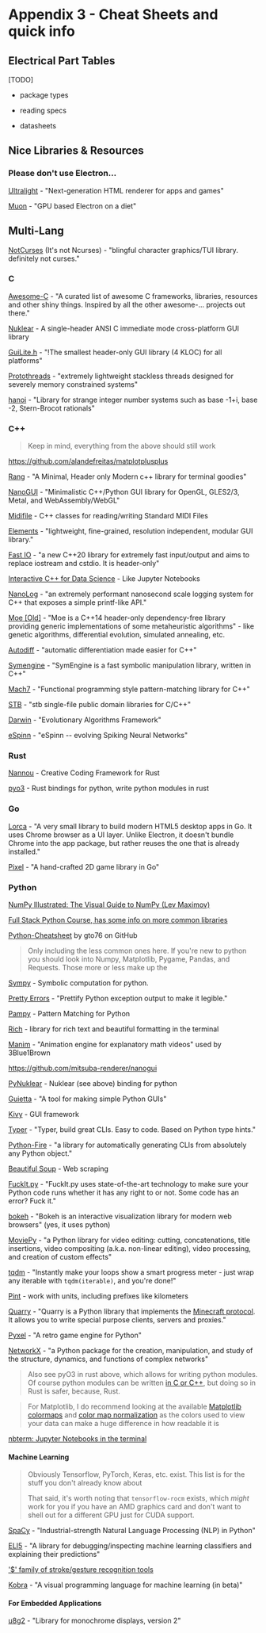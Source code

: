 # Appendix 3 - Cheat Sheets and quick info

<!-- TODO: Add licences (or emjois to represent them?) for all libraries. Probably put them in a table like the VSTs -->

## Electrical Part Tables

[TODO]

* package types

* reading specs

* datasheets

## Nice Libraries & Resources

### Please don't use Electron...

[Ultralight](https://github.com/ultralight-ux/Ultralight) - "Next-generation HTML renderer for apps and games"

[Muon](https://github.com/ImVexed/muon/tree/master) - "GPU based Electron on a diet"

## Multi-Lang

[NotCurses](https://github.com/dankamongmen/notcurses) (It's not Ncurses) - "blingful character graphics/TUI library. definitely not curses."

### C

[Awesome-C](https://github.com/oz123/awesome-c) - "A curated list of awesome C frameworks, libraries, resources and other shiny things. Inspired by all the other awesome-... projects out there."

[Nuklear](https://github.com/Immediate-Mode-UI/Nuklear) - A single-header ANSI C immediate mode cross-platform GUI library

[GuiLite.h](https://github.com/idea4good/GuiLite) - "!The smallest header-only GUI library (4 KLOC) for all platforms"

[Protothreads](http://dunkels.com/adam/pt/index.html) - "extremely lightweight stackless threads designed for severely memory constrained systems"

[hanoi](https://github.com/natelastname/hanoi) - "Library for strange integer number systems such as base -1+i, base -2, Stern-Brocot rationals"

### C++

> Keep in mind, everything from the above should still work

https://github.com/alandefreitas/matplotplusplus

[Rang](https://github.com/agauniyal/rang) - "A Minimal, Header only Modern c++ library for terminal goodies"

[NanoGUI](https://github.com/mitsuba-renderer/nanogui) - "Minimalistic C++/Python GUI library for OpenGL, GLES2/3, Metal, and WebAssembly/WebGL"

[Midifile](https://github.com/craigsapp/midifile) - C++ classes for reading/writing Standard MIDI Files

[Elements](https://github.com/cycfi/elements) - "lightweight, fine-grained, resolution independent, modular GUI library."

[Fast IO](https://github.com/expnkx/fast_io) - "a new C++20 library for extremely fast input/output and aims to replace iostream and cstdio. It is header-only"

[Interactive C++ for Data Science](https://blog.llvm.org/posts/2020-12-21-interactive-cpp-for-data-science/) - Like Jupyter Notebooks

[NanoLog](https://github.com/PlatformLab/NanoLog) - "an extremely performant nanosecond scale logging system for C++ that exposes a simple printf-like API."

[Moe [Old]](https://github.com/tonykero/Moe) - "Moe is a C++14 header-only dependency-free library providing generic implementations of some metaheuristic algorithms" - like genetic algorithms, differential evolution, simulated annealing, etc.

[Autodiff](https://github.com/autodiff/autodiff) - "automatic differentiation made easier for C++"

[Symengine](https://github.com/symengine/symengine) - "SymEngine is a fast symbolic manipulation library, written in C++"

[Mach7](https://github.com/solodon4/Mach7) - "Functional programming style pattern-matching library for C++"

[STB](https://github.com/nothings/stb) - "stb single-file public domain libraries for C/C++"

[Darwin](https://github.com/tlemo/darwin) - "Evolutionary Algorithms Framework"

[eSpinn](https://github.com/hnqiu/eSpinn) - "eSpinn -- evolving Spiking Neural Networks"

### Rust

[Nannou](https://github.com/nannou-org/nannou) - Creative Coding Framework for Rust

[pyo3](https://github.com/PyO3/pyo3) - Rust bindings for python, write python modules in rust

### Go

[Lorca](https://github.com/zserge/lorca) - "A very small library to build modern HTML5 desktop apps in Go. It uses Chrome browser as a UI layer. Unlike Electron, it doesn't bundle Chrome into the app package, but rather reuses the one that is already installed."

[Pixel](https://github.com/faiface/pixel) - "A hand-crafted 2D game library in Go"

### Python

[NumPy Illustrated: The Visual Guide to NumPy (Lev Maximov)](https://medium.com/better-programming/numpy-illustrated-the-visual-guide-to-numpy-3b1d4976de1d)

[Full Stack Python Course, has some info on more common libraries](https://www.fullstackpython.com/table-of-contents.html)

[Python-Cheatsheet](https://github.com/gto76/python-cheatsheet) by gto76 on GitHub

> Only including the less common ones here. If you're new to python you should look into Numpy, Matplotlib, Pygame, Pandas, and Requests. Those more or less make up the

[Sympy](https://www.sympy.org/en/index.html) - Symbolic computation for python. 

[Pretty Errors](https://github.com/onelivesleft/PrettyErrors) - "Prettify Python exception output to make it legible."

[Pampy](https://github.com/santinic/pampy) - Pattern Matching for Python

[Rich](https://github.com/willmcgugan/rich) -  library for rich text and beautiful formatting in the terminal

[Manim](https://github.com/3b1b/manim) - "Animation engine for explanatory math videos" used by 3Blue1Brown

https://github.com/mitsuba-renderer/nanogui

[PyNuklear](https://github.com/billsix/pyNuklear) - Nuklear (see above) binding for python

[Guietta](https://github.com/alfiopuglisi/guietta) - "A tool for making simple Python GUIs"

[Kivy](https://kivy.org/#home) - GUI framework

[Typer](https://github.com/tiangolo/typer) - "Typer, build great CLIs. Easy to code. Based on Python type hints."

[Python-Fire](https://github.com/google/python-fire) - "a library for automatically generating CLIs from absolutely any Python object."

[Beautiful Soup](https://www.crummy.com/software/BeautifulSoup/bs4/doc/) - Web scraping

[FuckIt.py](https://github.com/ajalt/fuckitpy) - "FuckIt.py uses state-of-the-art technology to make sure your Python code runs whether it has any right to or not. Some code has an error? Fuck it."

[bokeh](https://docs.bokeh.org/en/latest/docs/user_guide/quickstart.html#userguide-quickstart) - "Bokeh is an interactive visualization library for modern web browsers" (yes, it uses python)

[MoviePy](https://pypi.org/project/moviepy/) - "a Python library for video editing: cutting, concatenations, title insertions, video compositing (a.k.a. non-linear editing), video processing, and creation of custom effects"

[tqdm](https://tqdm.github.io) - "Instantly make your loops show a smart progress meter - just wrap any iterable with `tqdm(iterable)`, and you're done!"

[Pint](https://pint.readthedocs.io/en/stable/) - work with units, including prefixes like kilometers

[Quarry](https://github.com/barneygale/quarry) - "Quarry is a Python library that implements the [Minecraft protocol](http://wiki.vg/Protocol). It allows you to write special purpose clients, servers and proxies."

[Pyxel](https://github.com/kitao/pyxel) - "A retro game engine for Python"

[NetworkX](https://networkx.org/documentation/stable/index.html) - "a Python package for the creation, manipulation, and study of the structure, dynamics, and functions of complex networks"

> Also see pyO3 in rust above, which allows for writing python modules. Of course python modules can be written [in C or C++](https://docs.python.org/3/extending/extending.html), but doing so in Rust is safer, because, Rust.

> For Matplotlib, I do recommend looking at the available [Matplotlib colormaps](https://matplotlib.org/stable/tutorials/colors/colormaps.html) and [color map normalization](https://matplotlib.org/stable/tutorials/colors/colormapnorms.html#sphx-glr-tutorials-colors-colormapnorms-py) as the colors used to view your data can make a huge difference in how readable it is

[nbterm: Jupyter Notebooks in the terminal](https://github.com/davidbrochart/nbterm)

#### Machine Learning

> Obviously Tensorflow, PyTorch, Keras, etc. exist. This list is for the stuff you don't already know about
>
> That said, it's worth noting that `tensorflow-rocm` exists, which *might* work for you if you have an AMD graphics card and don't want to shell out for a different GPU just for CUDA support.

[SpaCy](https://github.com/explosion/spaCy) - "Industrial-strength Natural Language Processing (NLP) in Python"

[ELI5](https://github.com/TeamHG-Memex/eli5) - "A library for debugging/inspecting machine learning classifiers and explaining their predictions"

['$' family of stroke/gesture recognition tools](https://depts.washington.edu/acelab/proj/dollar/index.html)

[Kobra](https://kobra.dev) - "A visual programming language for machine learning (in beta)"

#### For Embedded Applications

[u8g2](https://github.com/olikraus/u8g2) - "Library for monochrome displays, version 2"

